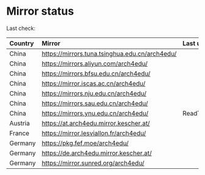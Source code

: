 <script src="./time.js"></script>
# Mirror status
Last check: <script type="text/javascript">localize(1684916525.6645362);</script>

|Country|Mirror|Last update|
|:------|:-----|:----------|
|China|https://mirrors.tuna.tsinghua.edu.cn/arch4edu/|<script type="text/javascript">localize(1684867680);</script>|
|China|https://mirrors.aliyun.com/arch4edu/|<script type="text/javascript">localize(1684867680);</script>|
|China|https://mirrors.bfsu.edu.cn/arch4edu/|<script type="text/javascript">localize(1684867680);</script>|
|China|https://mirror.iscas.ac.cn/arch4edu/|<script type="text/javascript">localize(1684867680);</script>|
|China|https://mirrors.nju.edu.cn/arch4edu/|<script type="text/javascript">localize(1684867680);</script>|
|China|https://mirrors.sau.edu.cn/arch4edu/|<script type="text/javascript">localize(1673850842);</script>|
|China|https://mirrors.ynu.edu.cn/arch4edu/|ReadTimeout|
|Austria|https://at.arch4edu.mirror.kescher.at/|<script type="text/javascript">localize(1684867680);</script>|
|France|https://mirror.lesviallon.fr/arch4edu/|<script type="text/javascript">localize(1684867680);</script>|
|Germany|https://pkg.fef.moe/arch4edu/|<script type="text/javascript">localize(1684867680);</script>|
|Germany|https://de.arch4edu.mirror.kescher.at/|<script type="text/javascript">localize(1684867680);</script>|
|Germany|https://mirror.sunred.org/arch4edu/|<script type="text/javascript">localize(1684867680);</script>|

<script src="./tablefilter/tablefilter.js"></script>
<script src="./table.js"></script>
